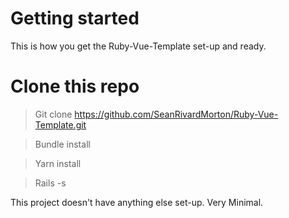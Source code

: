 # Getting started

This is how you get the Ruby-Vue-Template set-up and ready.

# Clone this repo

> Git clone https://github.com/SeanRivardMorton/Ruby-Vue-Template.git

> Bundle install

> Yarn install

> Rails -s

This project doesn't have anything else set-up. Very Minimal.
